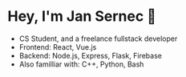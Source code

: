 # Hey, I'm Jan Sernec 👋
<ul>
  <li>CS Student, and a freelance fullstack developer</li>
  <li>Frontend: React, Vue.js </li>
  <li>Backend: Node.js, Express, Flask, Firebase<l>
    <li> Also familliar with: C++, Python, Bash</li>
    </ul>


<!--
**JanHuntersi/JanHuntersi** is a ✨ _special_ ✨ repository because its `README.md` (this file) appears on your GitHub profile.

Here are some ideas to get you started:

- 🔭 I’m currently working on ...
- 🌱 I’m currently learning ...
- 👯 I’m looking to collaborate on ...
- 🤔 I’m looking for help with ...
- 💬 Ask me about ...
- 📫 How to reach me: ...
- 😄 Pronouns: ...
- ⚡ Fun fact: ...
-->
